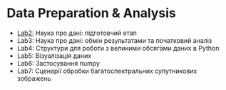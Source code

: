 # Data Preparation & Analysis
* [Lab2:](/lab2) Наука про дані: підготовчий етап
* Lab3: Наука про дані: обмін результатами та початковий аналіз
* Lab4: Структури для роботи з великими обсягами даних в Python
* Lab5: Візуалізація даних
* Lab6: Застосування numpy
* Lab7: Сценарії обробки багатоспектральних супутникових зображень
